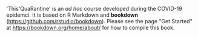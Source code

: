'This'QuaRantine' is an _ad hoc_ course developed during the COVID-19 epidemci. It is based on R Markdown and **bookdown** (https://github.com/rstudio/bookdown). Please see the page "Get Started" at https://bookdown.org/home/about/ for how to compile this book.
